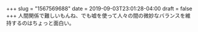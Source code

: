 +++
slug = "1567569688"
date = 2019-09-03T23:01:28-04:00
draft = false
+++
人間関係で難しいもんね、でも嘘を使って人々の間の微妙なバランスを維持するのはちょっと面白い。